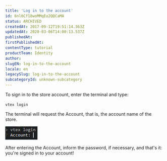 ```yaml
---
title: 'Log in to the account'
id: 6nl6Cf18woMMqEo2QQCaMA
status: ARCHIVED
createdAt: 2017-09-12T19:51:14.363Z
updatedAt: 2020-03-06T14:00:13.537Z
publishedAt: 
firstPublishedAt: 
contentType: tutorial
productTeam: Identity
author: 
slugEN: log-in-to-the-account
locale: en
legacySlug: log-in-to-the-account
subcategoryId: unknown-subcategory
---
```


To sign in to the store account, enter the terminal and type:

`vtex login`

The terminal will request the Account, that is, the account name of the store.

![vtex login](https://raw.githubusercontent.com/vtexdocs/help-center-content/refs/heads/main/docs/en/tutorials/Untitled%20category/Untitled%20subcategory/log-in-to-the-account_1.png)

After entering the Account, inform the password, if necessary, and that's it: you're signed in to your account!
